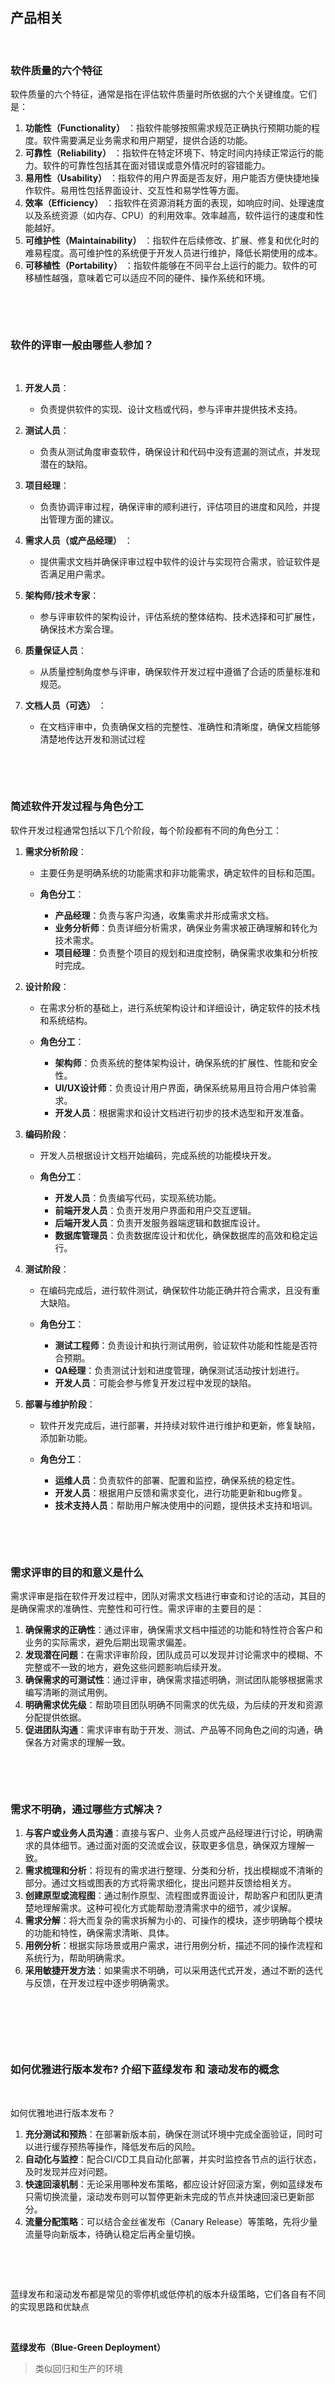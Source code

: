 ‍

‍

‍

## 产品相关

‍

### 软件质量的六个特征

软件质量的六个特征，通常是指在评估软件质量时所依据的六个关键维度。它们是：

1. **功能性（Functionality）** ：指软件能够按照需求规范正确执行预期功能的程度。软件需要满足业务需求和用户期望，提供合适的功能。
2. **可靠性（Reliability）** ：指软件在特定环境下、特定时间内持续正常运行的能力。软件的可靠性包括其在面对错误或意外情况时的容错能力。
3. **易用性（Usability）** ：指软件的用户界面是否友好，用户能否方便快捷地操作软件。易用性包括界面设计、交互性和易学性等方面。
4. **效率（Efficiency）** ：指软件在资源消耗方面的表现，如响应时间、处理速度以及系统资源（如内存、CPU）的利用效率。效率越高，软件运行的速度和性能越好。
5. **可维护性（Maintainability）** ：指软件在后续修改、扩展、修复和优化时的难易程度。高可维护性的系统便于开发人员进行维护，降低长期使用的成本。
6. **可移植性（Portability）** ：指软件能够在不同平台上运行的能力。软件的可移植性越强，意味着它可以适应不同的硬件、操作系统和环境。

‍

‍

### 软件的评审一般由哪些人参加？

‍

1. **开发人员**：

    * 负责提供软件的实现、设计文档或代码，参与评审并提供技术支持。
2. **测试人员**：

    * 负责从测试角度审查软件，确保设计和代码中没有遗漏的测试点，并发现潜在的缺陷。
3. **项目经理**：

    * 负责协调评审过程，确保评审的顺利进行，评估项目的进度和风险，并提出管理方面的建议。
4. **需求人员（或产品经理）** ：

    * 提供需求文档并确保评审过程中软件的设计与实现符合需求，验证软件是否满足用户需求。
5. **架构师/技术专家**：

    * 参与评审软件的架构设计，评估系统的整体结构、技术选择和可扩展性，确保技术方案合理。
6. **质量保证人员**：

    * 从质量控制角度参与评审，确保软件开发过程中遵循了合适的质量标准和规范。
7. **文档人员（可选）** ：

    * 在文档评审中，负责确保文档的完整性、准确性和清晰度，确保文档能够清楚地传达开发和测试过程

‍

‍

### 简述软件开发过程与角色分工

软件开发过程通常包括以下几个阶段，每个阶段都有不同的角色分工：

1. **需求分析阶段**：

    * 主要任务是明确系统的功能需求和非功能需求，确定软件的目标和范围。
    * **角色分工**：

      * **产品经理**：负责与客户沟通，收集需求并形成需求文档。
      * **业务分析师**：负责详细分析需求，确保业务需求被正确理解和转化为技术需求。
      * **项目经理**：负责整个项目的规划和进度控制，确保需求收集和分析按时完成。
2. **设计阶段**：

    * 在需求分析的基础上，进行系统架构设计和详细设计，确定软件的技术栈和系统结构。
    * **角色分工**：

      * **架构师**：负责系统的整体架构设计，确保系统的扩展性、性能和安全性。
      * **UI/UX设计师**：负责设计用户界面，确保系统易用且符合用户体验需求。
      * **开发人员**：根据需求和设计文档进行初步的技术选型和开发准备。
3. **编码阶段**：

    * 开发人员根据设计文档开始编码，完成系统的功能模块开发。
    * **角色分工**：

      * **开发人员**：负责编写代码，实现系统功能。
      * **前端开发人员**：负责开发用户界面和用户交互逻辑。
      * **后端开发人员**：负责开发服务器端逻辑和数据库设计。
      * **数据库管理员**：负责数据库设计和优化，确保数据库的高效和稳定运行。
4. **测试阶段**：

    * 在编码完成后，进行软件测试，确保软件功能正确并符合需求，且没有重大缺陷。
    * **角色分工**：

      * **测试工程师**：负责设计和执行测试用例，验证软件功能和性能是否符合预期。
      * **QA经理**：负责测试计划和进度管理，确保测试活动按计划进行。
      * **开发人员**：可能会参与修复开发过程中发现的缺陷。
5. **部署与维护阶段**：

    * 软件开发完成后，进行部署，并持续对软件进行维护和更新，修复缺陷，添加新功能。
    * **角色分工**：

      * **运维人员**：负责软件的部署、配置和监控，确保系统的稳定性。
      * **开发人员**：根据用户反馈和需求变化，进行功能更新和bug修复。
      * **技术支持人员**：帮助用户解决使用中的问题，提供技术支持和培训。

‍

‍

### 需求评审的目的和意义是什么

需求评审是指在软件开发过程中，团队对需求文档进行审查和讨论的活动，其目的是确保需求的准确性、完整性和可行性。需求评审的主要目的是：

1. **确保需求的正确性**：通过评审，确保需求文档中描述的功能和特性符合客户和业务的实际需求，避免后期出现需求偏差。
2. **发现潜在问题**：在需求评审阶段，团队成员可以发现并讨论需求中的模糊、不完整或不一致的地方，避免这些问题影响后续开发。
3. **确保需求的可测试性**：通过评审，确保需求描述明确，测试团队能够根据需求编写清晰的测试用例。
4. **明确需求优先级**：帮助项目团队明确不同需求的优先级，为后续的开发和资源分配提供依据。
5. **促进团队沟通**：需求评审有助于开发、测试、产品等不同角色之间的沟通，确保各方对需求的理解一致。

‍

‍

### 需求不明确，通过哪些方式解决？

1. **与客户或业务人员沟通**：直接与客户、业务人员或产品经理进行讨论，明确需求的具体细节。通过面对面的交流或会议，获取更多信息，确保双方理解一致。
2. **需求梳理和分析**：将现有的需求进行整理、分类和分析，找出模糊或不清晰的部分。通过文档或图表的方式将需求细化，提出问题并反馈给相关方。
3. **创建原型或流程图**：通过制作原型、流程图或界面设计，帮助客户和团队更清楚地理解需求。这种可视化方式能帮助澄清需求中的细节，减少误解。
4. **需求分解**：将大而复杂的需求拆解为小的、可操作的模块，逐步明确每个模块的功能和特性，确保需求清晰、具体。
5. **用例分析**：根据实际场景或用户需求，进行用例分析，描述不同的操作流程和系统行为，帮助明确需求。
6. **采用敏捷开发方法**：如果需求不明确，可以采用迭代式开发，通过不断的迭代与反馈，在开发过程中逐步明确需求。

‍

‍

‍

### 如何优雅进行版本发布? 介绍下蓝绿发布 和 滚动发布的概念

‍

如何优雅地进行版本发布？

1. **充分测试和预热**：在部署新版本前，确保在测试环境中完成全面验证，同时可以进行缓存预热等操作，降低发布后的风险。
2. **自动化与监控**：配合CI/CD工具自动化部署，并实时监控各节点的运行状态，及时发现并应对问题。
3. **快速回滚机制**：无论采用哪种发布策略，都应设计好回滚方案，例如蓝绿发布只需切换流量，滚动发布则可以暂停更新未完成的节点并快速回滚已更新部分。
4. **流量分配策略**：可以结合金丝雀发布（Canary Release）等策略，先将少量流量导向新版本，待确认稳定后再全量切换。

‍

‍

蓝绿发布和滚动发布都是常见的零停机或低停机的版本升级策略，它们各自有不同的实现思路和优缺点

‍

**蓝绿发布（Blue-Green Deployment）**

> 类似回归和生产的环境

‍

**概念：**

* 蓝绿发布将生产环境分成两套几乎完全相同的系统环境：一套为当前正在运行的“蓝色”环境，另一套为备用的“绿色”环境。
* 当新版本准备好时，先部署到绿色环境中进行全面测试和验证，确保功能正常且性能符合要求。
* 验证无误后，通过切换负载均衡器或路由策略，将生产流量全部从蓝色环境切换到绿色环境。
* 如果新版本出现问题，可以迅速切换回旧的蓝色环境，实现快速回滚。

‍

**优点：**

* **零停机升级**：整个切换过程几乎没有停机时间。
* **快速回滚**：出现问题时只需将流量切回旧环境。
* **风险隔离**：新旧环境完全独立，可以在绿色环境中全面测试新版本。

‍

**缺点：**

* **成本较高**：需要维护两套完整的环境。
* **资源浪费**：备用环境在切换前可能处于空闲状态，资源利用率不高。

‍

‍

**滚动发布（Rolling Deployment）**

**概念：**

* 滚动发布是将新版本逐步部署到集群中的各个节点上，而不是一次性替换所有节点。
* 通常先更新一部分实例（例如1/3或1/5的节点），验证新版本在这些节点上运行正常后，再逐步更新剩余节点，直到全量更新完成。
* 在整个更新过程中，集群内同时存在旧版本和新版本，这就要求新旧版本之间要有良好的兼容性。

‍

**优点：**

* **平滑过渡**：系统在升级过程中始终保持部分实例在正常提供服务。
* **风险分散**：如果新版本存在问题，影响范围只限于部分节点，可以暂停更新或回滚部分实例。
* **无需额外环境**：不需要像蓝绿发布那样维护两套完整的环境。

‍

**缺点：**

* **版本混合问题**：更新过程中，新旧版本并存，可能带来兼容性或状态同步问题。
* **部署时间较长**：逐步更新所有节点所需时间较蓝绿发布可能更长，需要较好的监控和控制策略。

‍

‍

‍

‍

## 系统设计

‍

‍

### 可用性和高可用概念

如何理解高可用？通常用 2 个指标来衡量：

平均故障间隔 MTBF：（Mean Time Between Failure）：表示两次故障的间隔时间，也就是系统正常运行的平均时间，这个时间越长，说明系统稳定性越高。

故障恢复时间 MTTR：（Mean Time To Repair）：表示系统发生故障后恢复的时间，这个值越小，故障对用户的影响越小。

可用性与这两者的关系：可用性（Availability）= MTBF / (MTBF + MTTR) * 100%只有故障的出现间隔越长，故障恢复的越快，整个系统的可用性才会越高

[高可用（High Availability）的定义](https://gw-c.nowcoder.com/api/sparta/jump/link?link=https%3A%2F%2Fzh.wikipedia.org%2Fwiki%2F%25E9%25AB%2598%25E5%258F%25AF%25E7%2594%25A8%25E6%2580%25A7)：（From 维基百科）是 IT 术语，指系统无中断地执行其功能的能力，代表系统的可用性程度，是进行系统设计时的准则之一。服务不可能 100% 可用，因此要提高我们的高可用设计，就要尽最大可能的去增加我们服务的可用性，提高可用性指标。一句话来表述就是：高可用就是让我们的服务在任何情况下都尽最大可能能够对外提供服务。

‍

### 高可用架构设计思想

高可用系统的设计，需要有一套比较科学的工程管理套路，要从产品、开发、运维、基建等全方位去考量和设计，高可用系统的设计思想包括但不限于：

 ● 做好研发规范，系统都是研发人员设计和编码写出来的，因此首先要对研发层面有一个规范和标准

 ● 做好容量规划和评估，主要是让开发人员对系统要抗住的量级有一个基本认知，方便进行合理的架构设计和演进。

 ● 做好服务层面的高可用，主要是负载均衡、弹性扩缩容、异步解耦、故障容错、过载保护等。

 ● 做好存储层面的高可用，主要是冗余备份（热备、冷备）、失效转移（确认，转移，恢复）等。

 ● 做好运维层面的高可用，主要是发布测试、监控告警、容灾、故障演练等。

 ● 做好产品层面的高可用，主要是兜底策略。

 ● 做好应急预案，主要是在出现问题后怎么快速恢复，不至于让我们的异常事态扩大。

‍

‍

### 高性能架构设计

高性能和高并发，听着就有点类似，并且他们还经常一起提及，比如提高我们的并发性能，显然，高性能可以提高我们的并发，但是细化来看，他们是有区别的，他们的考量点的维度不同。

高性能需要我们从单机维度到整体维度去考虑，更多的是先从编码角度、架构使用角度去让我们的**单机**（单实例）有更好的性能，然后再从整个系统层面来拥有更好的性能；高并发则直接是**全局角度**来让我们的系统在全链路下都能够抗住更多的并发请求。

‍

高性能架构设计主要集中在单机优化、服务集群优化、编码优化三方面。但架构层面的设计是高性能的基础，如果架构层面的设计没有做到高性能，仅依靠优化编码，对整体系统的提升是有限的。我们从一个全局角度来看高性能的系统设计，需要整体考虑的包括如下几个层面

‍

1. 前端层面: 交互, 响应, 提示, CDN加速等等
2. 编码实现层面：批量处理(减少调用次数)、代码逻辑的分层、分模块、协程、资源复用（对象池，线程池等）、异步、IO 多路复用（异步非阻塞）、并发、无锁设计、设计模式等。
3. 单机架构设计层面：IO 多路复用、Reactor 和 Proactor 架构模式
4. 系统架构设计层面：架构分层、业务分模块、集群（集中式、分布式）、缓存（多级缓存、本地缓存）、消息队列（异步、削峰）
5. 基础建设层面：机房、机器、资源分配
6. 运维部署层面：容器化部署、弹性伸缩
7. 性能测试优化层面：性能压测、性能分析、性能优化

‍

‍

‍

‍

‍

### 秒杀系统综合设计

‍

#### 业务上适当规避

1. 根据某些规则对部分用户直接返回没抢到。比如有些用户曾经被系统识别为恶意用户、垃圾用户、僵尸用户，直接告诉用户已经抢完
2. (我的主管说的), 直接按照手机尾号的数字规律, 取目标生成率的对应的尾号概率, 只让这部分人去进行操作, 其他的全部走. 随机数实际上不会对大伙都生效, 只有特定手机尾号的家伙才能进来.
3. 分散不同客户端打开活动入口的时间。比如将 1 秒内的流量分散到 10 秒

‍

#### 技术上硬核抗压

1. 限流策略。比如在压力测试中我们测到系统 QPS 达到了极限，那么超过的部分直接返回已经抢完，通过 Nginx 的 lua 脚本可以查 redis 看到 QPS 数据从而可以动态调节
2. 异步削峰。对 Redis 中的红包预减数量，立即返回抢红包成功请用户等待，然后把发送消息发给消息队列，进行流量的第二次削峰，让后台服务慢慢处理
3. 服务逻辑。比如业务逻辑是使用事务控制对数据库的创建订单记录，减库存的操作，那么创建操作要放到减库存操作之前，从而避免减数量 update 的行锁持有时间
4. 机器配置。当然是服务器机器配置越高越好，数据库配置越猛越好，高并发抢红包主要是 CPU 与网络 IO 的负载较高，要选择偏向 CPU 与网络 IO 性能的机器

‍

‍

#### 架构和实现细节

* 前端模块（页面静态化、CDN、客户端缓存）
* 排队模块（Redis、队列实现异步下单）
* 服务模块（事务处理业务逻辑、避免并发问题）
* 防刷模块（验证码、限制用户频繁访问）

‍

‍

#### 模块解析

‍

##### 前端模块

1. 页面静态化，将后台渲染模板的方式改成使用 HTML 文件与 AJAX 异步请求的方式，减少服务端渲染开销，同时将秒杀页面提前放到 CDN
2. 客户端缓存，配置 Cache-Control 来让客户端缓存一定时间页面，提升用户体验
3. 静态资源优化，CSS/JS/图片压缩，提升用户体验

‍

##### 排队模块

1. 对 Redis 中的抢购对象预减库存，然后立即返回抢购成功请用户等待，这里利用了 Redis 将大部分请求拦截住，少部分流量进入下一阶段
2. 如果参与秒杀的商品太多，进入下一阶段的流量依然比较大，则需要使用消息队列，Redis 过滤之后的请求直接放入到消息队列，让消息队列进行流量的第二次削峰

‍

##### 服务模块

1. 消息队列的消费者，业务逻辑是使用事务控制对数据库的下订单，减库存操作，且下订单操作要放到减库存操作之前，可以避免减库存 update 的行锁持有时间

‍

##### 防刷模块

1. 针对恶意用户写脚本去刷，在 Redis 中保存用户 IP 与商品 ID 进行限制
2. 针对普通用户疯狂的点击，使用 JS 控制抢购按钮，每几秒才能点击一次
3. 在后台生成数学计算型的验证码，使用 Graphics、BufferedImage 实现图片，ScriptEngineManager 计算表达式

‍

##### 异常流程的处理

1. 如果在秒杀的过程中由于服务崩溃导致秒杀活动中断，那么没有好的办法，只能立即尝试恢复崩溃服务或者申请另寻时间重新进行秒杀活动
2. 如果在下订单的过程中由于用户的某些限制导致下单失败，那么应该回滚事务，立即告诉用户失败原因

‍

‍

#### 总结

‍

##### 原则

业务优化思路：业务上适当规避  
技术优化思路：尽量将请求拦截在数据库的上游，因为一旦大量请求进入数据库，性能会急剧下降  
架构原则：合适、简单、演化（以上内容是最终版本，初版可以说没有用到队列，直接使用缓存-数据库这样的架构）

‍

##### 难点

1. 如何将高并发大流量一步步从业务和技术方面有条不紊地应对过来
2. 如何在代码中处理好异常情况以及应急预案的准备

‍

##### 坑

1. 以上的解决方案能通过利用 Redis 与消息队列集群来承载非常高的并发量，但是运维成本高。比如 Redis 与消息队列都必须用到集群才能保证稳定性，会导致运维成本太高。所以需要有专业的运维团队维护。
2. 避免同一用户同时下多个订单，需要写好业务逻辑或在订单表中加上**用户 ID 与商品 ID 的唯一索引**；避免超卖问题，在更新数量的 sql 上需要加上>0 条件 (CAS)

‍

##### 优化

1. 将 7 层负载均衡 Nginx 与 4 层负载均衡 LVS 一起使用进一步提高并发量
2. 以上是应用架构上的优化，在部署的 Redis、消息队列、数据库、虚拟机偏向选择带宽与硬盘读写速度高的
3. 提前预热，将最新的静态资源同步更新到 CDN 的所有节点上，在 Redis 中提前加载好需要售卖的产品信息
4. 使用分布式限流减少 Redis 访问压力，在 Nginx 中配置并发连接数与速度限制

‍

‍

### 设计一个高并发系统

‍

假设你在某知名电商公司干过高并发系统，用户上亿，一天流量几十亿，高峰期并发量上万，甚至是十万。那么人家一定会仔细盘问你的系统架构

你们系统啥架构？怎么部署的？部署了多少台机器？缓存咋用的？MQ咋用的？数据库咋用的？

‍

因为真正干过高并发的人一定知道，**脱离了业务的系统架构**都是在纸上谈兵，真正在复杂业务场景而且还高并发的时候，那系统架构一定不是那么简单的，用个redis，用mq就能搞定？当然不是，真实的系统架构搭配上业务之后，会比这种简单的所谓“高并发架构”要复杂很多倍。

‍

> 系统熔断、降级、限流

‍

其实所谓的高并发，如果你要理解这个问题呢，其实就得从高并发的根源出发，为啥会有高并发？

‍

刚开始系统都是连接数据库的，但是要知道数据库支撑到每秒并发两三千的时候，基本就快完了。所以才有说，很多公司，刚开始干的时候，技术比较low，结果业务发展太快，有的时候系统扛不住压力就挂了。

‍

* ==系统拆分==，将一个系统拆分为多个子系统，用dubbo来搞。然后**每个系统连一个数据库**，这样本来就一个库，现在多个数据库，不也可以抗高并发么。
* ==缓存，必须得用缓存==。大部分的高并发场景，都是**读多写少**，那你完全可以在数据库和缓存里都写一份，然后读的时候大量走缓存不就得了。毕竟人家redis轻轻松松单机几万的并发啊。没问题的。所以你可以考虑考虑你的项目里，那些承载主要请求的读场景，怎么用缓存来抗高并发。
* ==MQ，必须得用MQ==。可能你还是会出现**高并发写**的场景. 用redis来承载写那肯定不行，人家是缓存，数据随时就被LRU了，数据格式还无比简单，没有事务支持。所以该用mysql还得用mysql啊。

  用MQ吧，大量的写请求灌入MQ里，排队慢慢玩儿，后边系统消费后慢慢写，控制在mysql承载范围之内。所以你得考虑考虑你的项目里，那些承载复杂写业务逻辑的场景里，如何用MQ来异步写，提升并发性。MQ单机抗几万并发也是ok的，这个之前还特意说过。
* ==分库分表==，可能到了最后**数据库层面**还是免不了抗高并发的要求

  就将一个数据库拆分为多个库，多个库来抗更高的并发；然后将一个表拆分为多个表，每个表的数据量保持少一点，提高sql跑的性能。
* ==读写分离==，这个就是说大部分时候数据库可能也是读多写少，没必要所有请求都集中在一个库上吧，可以搞个主从架构，主库写入，从库读取，搞一个读写分离。读流量太多的时候，还可以加更多的从库。
* ==Elasticsearch==，可以考虑用es。es是**分布式**的，可以随便扩容，分布式天然就可以支撑高并发，因为动不动就可以扩容加机器来抗更高的并发。那么一些比较简单的**查询、统计类**的操作，可以考虑用es来承载，还有一些全文搜索类的操作，也可以考虑用es来承载

‍

‍

### 设计一个秒杀系统

> 这个是完整实现, 具体答Redis也可

‍

‍

#### 难点

最大的问题在于容易产生大并发请求、产生超卖现象和性能问题

‍

1）瞬时大并发：一提到秒杀系统给人最深刻的印象是超大的瞬时并发，这时你可以联想到小米手机的抢购场景，在小米手机抢购的场景一般都会有10w＋的用户同时访问一个商品页面去抢购手机，这就是一个典型的**瞬时大并发**，如果系统没有经过限流或者熔断处理，那么系统瞬间就会崩掉，就好像被DDos攻击一样；

2）超卖：秒杀除了大并发这样的难点，还有一个所有电商都会遇到的痛，那就是超卖，电商搞大促最怕什么？最怕的就是超卖，产生超卖了以后会影响到用户体验，会导致订单系统、库存系统、供应链等等，产生的问题是一系列的连锁反应，所以电商都不希望超卖发生，但是在大并发的场景最容易发生的就是超卖，不同线程读取到的当前库存数据可能下个毫秒就被其他线程修改了，如果没有一定的锁库存机制那么库存数据必然出错，都不用上万并发，几十并发就可以导致商品超卖；

3）性能：当遇到大并发和超卖问题后，必然会引出另一个问题，那就是性能问题，如何保证在大并发请求下，系统能够有好的性能，让用户能够有更好的体验，不然每个用户都等几十秒才能知道结果，那体验必然是很糟糕的；

4）黄牛：你这么低的价格，假如我抢到了，我转手卖掉我不是**血赚**？就算我不卖我也不亏啊，那用户知道，你知道，别的别有用心的人（黑客、黄牛…）肯定也知道的。

那简单啊，我知道你什么时候抢，我搞个几十台机器搞点脚本，我也模拟出来十几万个人左右的请求，那我是不是意味着我基本上有80%的成功率了。

5）F12链接提前暴露, 没做好隐藏

‍

‍

#### 要点

1）对于大秒杀活动，一般运营会配置**静态的活动页面**，配置静态活动页面主要有两个目的一方面是为了便于在各种社交媒体**分发**，另一方面是因为秒杀**活动页的流量**是大促期间最大的，通过配置成静态页面可以将页面发布在公有云上动态的横向扩展；

2）将秒杀活动的静态页面提前刷新到**CDN节点**，通过CDN节点的页面缓存来缓解访问压力和公司网络带宽，CDN上缓存js、css和图片；或者Nginx服务器提供的静态资源功能。

3）将秒杀服务部署在公有云的web server上，使用公有云最大的好处就是能够根据活动的火爆程度**动态扩容**而且成本较低，同时将访问压力隔离在公司系统外部；

4）在提供真正商品秒杀业务功能的app server上，需要进行交易限流、熔断控制，防止因为秒杀交易影响到其他正常服务的提供。

5）服务降级处理，除了上面讲到的限流和熔断控制，我们还设定了**降级开关**，对于首页、购物车、订单查询、大数据等功能都会进行一定程度的服务降级。比如进行秒杀的时候，将订单查询系统进行降级，减少秒杀压力

6）如何防止超卖现象的发生，我们日常的下单过程中防止超卖一般是通过在**数据库上加锁**来实现。但是还是无法满足秒杀的上万并发需求，我们的方案其实也很简单: **实时库存的扣减在缓存中进行**，异步扣减数据库中的库存，保证缓存中和数据库中库存的**最终一致性**。

7）库存预热：那不简单了，我们要开始秒杀前你通过**定时任务**或者运维同学**提前把商品的库存加载到Redis中**去，让整个流程都在Redis里面去做，然后等秒杀介绍了，再异步的去修改库存就好了

8）MQ削峰填谷

‍

你可以把它放消息队列，然后一点点消费去改库存就好了嘛，不过单个商品其实一次修改就够了，我这里说的是**某个点多个商品**一起秒杀的场景，像极了双十一零点。

1. 使用缓存。
2. 页面静态化技术。
3. 数据库优化。
4. 分类数据库中活跃的数据。
5. 批量读取和延迟修改。
6. 读写分离。

‍

‍

‍

‍

### 抢红包系统

总共有10亿个红包，在某个时间一起来抢红包，如何设计

‍

主要考察的是如何设计高并发系统，但实际上存在一定变通处理方式，不一定全在技术上

通常在考虑系统QPS时，应当按业务上的极限QPS作为系统必须承担的QPS设计，比如10亿个红包，因为用户量巨大，极限QPS是可能是10亿

但是一般来说几万QPS已经是比较高的并发了，就需要比较大的集群和高并发架构来处理了，所以不可能真正实现10亿的并发架构，而是通过一些变通的方法来处理，比如在业务上做一些处理规避掉部分流量

但尽可能地需要实现高并发架构，思路是将大部分流量拦截在系统承载能力低的模块之前

---

‍

##### 业务上适当规避

在相应法律法规、规章制度、活动说明、用户体验允许的情况下，可以做以下处理

1. 根据某些规则对部分用户直接返回没抢到。比如有些用户曾经被系统识别为恶意用户、垃圾用户、僵尸用户，直接告诉用户已经抢完
2. 分散不同客户端打开活动入口的时间。比如将1秒内的10亿流量分散到10秒，那么平均每秒只有1亿了
3. 增加客户端入口点击门槛。比如需要手机摇一摇、画一个图案才能触发抢红包的接口

‍

##### 技术上硬核抗压

网关是会接触实打实10亿流量的地方，也是拦截掉最多无效流量的地方，同理，缓存也是

1. 限流策略。比如在压力测试中我们测到系统1亿QPS达到了极限，那么超过的部分直接返回已经抢完，通过Nginx的lua脚本可以查redis看到QPS数据从而可以动态调节
2. 作弊拦截。通过对UA、IP规则直接将抢红包的作弊流量拦截掉
3. 异步削峰。对Redis中的红包预减数量，立即返回抢红包成功请用户等待，然后把发送消息发给消息队列，进行流量的第二次削峰，让后台服务慢慢处理
4. 服务逻辑。比如业务逻辑是使用事务控制对数据库的创建红包记录，减红包数量的操作，那么创建操作要放到减数量操作之前，从而避免减数量update的行锁持有时间
5. 机器配置。当然是服务器机器配置约高越好，数据库配置越猛越好，高并发抢红包主要是CPU的负载较高，要选择偏向CPU性能的机器

‍

‍

#### 设计一个抢红包系统的实现

**拆包算法**

* **随机发红包**：每个人可以获取的红包金额等于[0.01,99.91)的左闭右开区间；最后一个人不用随机了。缺点是生成的过程不均匀。
* **线性切割法**：把总金额类比成一根绳子，对绳子切N-1刀，每个人能抢道的红包金额等于切割绳子的占比。
* **二倍均值法**：每次抢到的红包 \= 随机区间(0，M/N \* 2)，M是总金额，N是红包个数，任何一个人抢到的红包都不会大于人均的二倍。比如100个人抢五个红包，第一个人抢到的红包金额为(0.01，100/5\*2)，第二个人抢到红包的金额为(0.01，80/4\*2)，最后符合金额正态分布，在20左右。
* ‍

‍

首先使用户和前端页面进行交互，网关微服务做主机鉴权，看看用户有没有登录认证。如果没有用户认证的话需要到用户认证微服务到用户微服务中查询用户，注册或者登陆成功之后跳转到聊天室，对应聊天室微服务。

用户微服务、用户认证微服务和聊天室微服务是面向用户。用户微服务对应着图片微服务和账户微服务，分别存储用户信息和提供账户管理功能。聊天室微服务可以发红包和存储历史消息。

外部依赖redis缓存、Nacos注册中心和Seata-Server。

‍

**发、抢红包流程**

调用发红包的API，先检查用户余额是否大于红包金额，如果用户的余额大于红包的金额的话，将一条红包记录保存到数据库里，更新账户余额并且用红包生成算法将红包放入redis。

抢红包的时候要判断红包个数是否大于0，大于0就更新redis的缓存并且插入一条抢红包记录，再把相应的红包入账。抢红包入账是异步实现的，采用消息队列，红包入库系统可以监听MQ，如果信道上有消息就更新账户并且将记录保存到数据库。引入MQ可以实现实现高并发、高可用、高可扩展。

首先将个人红包记录入库，红包个数和红包金额扣减，用户金额增加，成功就返回ACK，失败就返回失败ACK。

‍

**高并发问题**

* **超卖**：不同用户在读请求时候发现商品库存足够然后同时发起请求，进行秒杀操作导致库存为负数；同一个用户在有库存的时候连续发出多个请求，两个请求同时存在，于是生成多个订单。不同用户抢红包导致红包为负数或者同一个抢到多个红包。解决办法是分布式锁，可以基于Redis或者zookeeper实现，Redis是NoSQL数据，Zk是分布式协调工具，redis通过设置key有效期防止死锁，zk通过使用会话有效期解决死锁。Redis是NoSQL并且Zk需要创建删除节点，所以Redis效率更好。但是Redis有效期不是很好控制，可能会导致有效期延迟，而ZK临时节点有先天可控的有效期，因此Zk更可靠。小并发选择zk，性能优先选择redis。
* **数据一致性**：发红包之后红包服务要将红包放入数据库，红包服务要调用账户服务更新账户数据库，微服务之间远程调用要保证数据一致性，然后还要保证事务不失败。为了保证数据一致性，要用到分布式事务。分布式事务方案可以使用seata，seata使用2pc实现。
* **消息可靠性**：调用红包服务，更新redis，然后利用MQ解耦，更新数据库。使用消息队列保证消息可靠性，有ACK确认机制。生产者ACK可以知道消息是否到达消息队列，消费者ACK之后MQ队列能知道消费者有没有正常消费消息。可以使用重试机制或者消息补偿来保证幂等性
* ‍

‍

### 在弱网环境下，如何确保一个http请求发送成功/如何提高http连接成功率？

‍

#### 问题

丢包、错包、乱包。

**高延迟**：响应数据回来时间长，甚至大于客户端等待时间

**带宽小**：每次能够通信的内容较少，**数据包越大受影响可能越大**

**网络断续**：网络经常断开又连接

‍

‍

#### 优化处理

* 采用TCP协议、实现**长连接**，采用长连接池，节省握手时间。
* 采用ProtocolBuffer，**减少冗余数据。**
* 弃用DNS，直接使用IP，减少了请求DNS服务查询IP的时间，避免被DNS劫持。
* 加入**重试机制**，提供成功率。
* 使用Http 2.0，**压缩头部**、长连接更加彻底、支持推送、支持(Multiplexing：支持一个TCP连接上同时实现多个请求和响应)。
* 超时时间设置可以适当延长(限制放宽一点)。
* 使用https：https对于http 主要在前面的握手阶段次数多，因为增大了丢包的概率。https 因为过程中，server端会把ssl证书公钥给客户端，证书很大，可能会引起分包，也有概率把次数变得更多。可以把reve buffer都尽量根据证书调整到正确的大小。
* 交互次数上：提供一个预热的接口(pre https，pre httpdns)，后面保持长连接和心跳，后面真正的业务上来的时候就会体验好一些。交互内容大小：可以预先把证书下载到客户端(定期刷新)，安全和效率的一个平衡。
* **断线重连**。这可能是最重的一个特性，因为在无线网络中有太多的原因导致数据连接中断了。这里可以使用CDN。(CDN 是构建在数据网络上的一种分布式的内容分发网。 CDN 的作用是采用流媒体服务器集群技术，克服单机系统输出带宽及并发能力不足的缺点，可极大提升系统支持的并发流数目，减少或避免单点失效带来的不良影响。)
* 由于创建连接是一个非常昂贵的操作，所以应尽量**减少数据连接的创建次数**，且在一次请求中应尽量以批量的方式执行任务。如果多次发送小数据包，应该尽量保证在2秒以内发送出去。在短时间内访问不同服务器时，尽可能地**复用无线连接**。
* **控制数据包大小不超过1500，避免分片**。包括逻辑链路控制(Logic Link Control)分片、GGSN分片，以及IP分片。其中，当数据包大小超出GGSN所允许的最大大小时，GGSN的处理方式有以下三种：分片、丢弃和拒绝。
* **优化TCP socket参数**，包括：是否关闭快速回收、初始RTO、初始拥塞窗口、socket缓存大小、Delay-ACK、Selective-ACK、TCP\_CORK、拥塞算法(westwood/TLP/cubic)等。做这件事情的意义在于：由于2G/3G/4G/WIFI/公司内网等接入网络的QoS差异很大，所以不同网络下为了取得较好的服务质量，上述参数的取值差异可能会很大。
* 前后端采用gzip方式请求和响应，前端在请求header添加：“content-encoding” 为 “gzip”，后端也要开启gzip，才能生效，相比不采用gzip的请求方式，能节省流量，可以快速响应

‍

### app如何精准校时(客户端的时间如何与服务端的时间进行较准?)

服务器端永远使用UTC时间，包括参数和返回值，不要使用Date格式，而是使用UTC时间1970年1月1日的差值，即long类型的长整数。

APP端将服务器返回的long型时间转换为GMT8时区的时间，额外加上8小时，这样就保证了无论使用者在哪个时区，他们看到的时间都是同一个时间，也就是GMT8的时间。

APP本地时间会不准，可以使用**HTTP Response头的Date属性**，每次调用服务器接口时就取出HTTP Response头的Date值，转换为GMT时间，再减去本地取出的时间，得到一个差值d，将这个差值d保存下来。每次获取本地时间的时候，额外加上这个差值d，就得到了服务器的GMT8时间，就保证了任何人看见的时间都是一样的。

‍

‍

### 如何计算游戏客户端与服务器之间的时间延迟？

‍

要计算客户端与服务器之间的时间延迟，我们可以采用以下方法：

1. 首先，客户端记录当前本地时间TA1，并向服务器发送一条报文。
2. 服务器收到报文后，记录自己的本地时间TB，并将TB放入报文中回发给客户端。
3. 客户端收到回复后，记录收到报文的时间TA2。

假设报文往返的时间基本相等，那么客户端到服务器的时间延迟P \= (TA2 - TA1) / 2。通常，单次计算的延迟不够精确，可以让客户端定时发送测量信息，然后计算P的平均值。

‍

为了获取客户端和服务器的本地时间差，我们可以通过以下公式计算：

1. 假设客户端和服务器的本地时钟相同（实际情况并非如此），则TB \= TA1 + P。
2. 将上述延迟P代入公式，整理后得到TB \= (TA1 + TA2) / 2。
3. 由于客户端和服务器之间存在实际时间差X，我们可以得到TB + X \= (TA1 + TA2) / 2。
4. 整理后得到X \= (TA1 + TA2) / 2 - TB，即客户端和服务器的本地时间差。

‍

### 10w定时任务，如何高效触发超时？

‍

#### 环形队列法

m秒超时，就创建一个index从0到m的**环形队列**(本质是个数组)，环上每一个slot是一个set，存储uid，任务集合

同时还有一个Map，key是uid，value是index，记录uid落在环上的哪个slot里。

* 启动一个timer，每隔1s，在上述环形队列中移动一格，0-\>1-\>2-\>3…-\>29-\>30-\>0…
* 有一个Current Index指针来标识刚检测过的slot

‍

**当有某用户uid有请求包到达时**：

* 从Map结构中，查找出这个uid存储在哪一个slot里
* 从这个slot的Set结构中，删除这个uid
* 将uid重新加入到新的slot中，具体是哪一个slot呢 \=\> Current Index指针所指向的**上一个**slot，因为这个slot，会被timer在30s之后扫描到
* 更新Map，这个uid对应slot的index值

‍

> 哪些元素会被超时掉:
>
> Current Index每秒种移动一个slot，这个slot对应的Set中所有uid都应该被集体超时。如果最近30s有请求包来到，一定被放到Current Index的前一个slot了，Current Index所在的slot对应Set中所有元素，都是最近30s没有请求包来到的。
>
> 所以，当没有超时时，Current Index扫到的每一个slot的Set中应该都没有元素。

‍

优点是：

* 只需要1个timer
* timer每1s只需要一次触发，消耗CPU很低
* 批量超时，Current Index扫到的slot，Set中所有元素都应该被超时掉

这个环形队列法是一个通用的方法，Set和Map中可以是任何task，本文的uid是一个最简单的举例。

‍

‍

#### 轮询扫描法

* 用一个Map\<uid, last\_packet\_time\>来记录每一个uid最近一次请求时间last\_packet\_time
* 当某个用户uid有请求包来到，实时更新这个Map
* 启动一个timer，当Map中不为空时，轮询扫描这个Map，看每个uid的last\_packet\_time是否超过30s，如果超过则进行超时处理

‍

‍

#### 多timer触发法

* 用一个Map\<uid, last\_packet\_time\>来记录每一个uid最近一次请求时间last\_packet\_time
* 当某个用户uid有请求包来到，实时更新这个Map，并同时对这个uid请求包启动一个timer，30s之后触发
* 每个uid请求包对应的timer触发后，看Map中，查看这个uid的last\_packet\_time是否超过30s，如果超过则进行超时处理

‍

‍

‍

### 如何实现单点登录？

指在多系统应用群中登录一个系统，便可在其他所有系统中得到授权而无需再次登录，包括单点登录与单点注销两部分。

‍

#### 登陆

相比于单系统登录，sso需要一个独立的认证中心，只有认证中心能接受用户的用户名密码等安全信息，其他系统不提供登录入口，只接受认证中心的间接授权。间接授权通过令牌实现，sso认证中心验证用户的用户名密码没问题，创建授权令牌，在接下来的跳转过程中，授权令牌作为参数发送给各个子系统，子系统拿到令牌，即得到了授权，可以借此创建局部会话，局部会话登录方式与单系统的登录方式相同。这个过程，也就是单点登录的原理，用下图说明：

‍

![image](assets/image-20250313114359-771vna4.png)

‍

下面对上图简要描述：

1. 用户访问系统1的受保护资源，系统1发现用户未登录，跳转至sso认证中心，并将自己的地址作为参数；
2. sso认证中心发现用户未登录，将用户引导至登录页面；
3. 用户输入用户名密码提交登录申请；
4. sso认证中心校验用户信息，创建用户与sso认证中心之间的会话，称为全局会话，同时创建授权令牌；
5. sso认证中心带着令牌跳转会最初的请求地址(系统1)；
6. 系统1拿到令牌，去sso认证中心校验令牌是否有效；
7. sso认证中心校验令牌，返回有效，注册系统1；
8. 系统1使用该令牌创建与用户的会话，称为局部会话，返回受保护资源；
9. 用户访问系统2的受保护资源；
10. 系统2发现用户未登录，跳转至sso认证中心，并将自己的地址作为参数；
11. sso认证中心发现用户已登录，跳转回系统2的地址，并附上令牌；
12. 系统2拿到令牌，去sso认证中心校验令牌是否有效；
13. sso认证中心校验令牌，返回有效，注册系统2；
14. 系统2使用该令牌创建与用户的局部会话，返回受保护资源。

用户登录成功之后，会与sso认证中心及各个子系统建立会话，用户与sso认证中心建立的会话称为全局会话，用户与各个子系统建立的会话称为局部会话，局部会话建立之后，用户访问子系统受保护资源将不再通过sso认证中心，全局会话与局部会话有如下约束关系：

* 局部会话存在，全局会话一定存在；
* 全局会话存在，局部会话不一定存在；
* 全局会话销毁，局部会话必须销毁。

‍

#### **注销**

单点登录自然也要单点注销，在一个子系统中注销，所有子系统的会话都将被销毁，用下面的图来说明：

‍

![image](assets/image-20250313114427-btw9b0b.png)

‍

sso认证中心一直监听全局会话的状态，一旦全局会话销毁，监听器将通知所有注册系统执行注销操作。下面对上图简要说明：

1. 用户向系统1发起注销请求；
2. 系统1根据用户与系统1建立的会话id拿到令牌，向sso认证中心发起注销请求；
3. sso认证中心校验令牌有效，销毁全局会话，同时取出所有用此令牌注册的系统地址；
4. sso认证中心向所有注册系统发起注销请求；
5. 各注册系统接收sso认证中心的注销请求，销毁局部会话；
6. sso认证中心引导用户至登录页面。

‍

#### **部署**

单点登录涉及sso认证中心与众子系统，子系统与sso认证中心需要通信以交换令牌、校验令牌及发起注销请求，因而子系统必须集成sso的客户端，sso认证中心则是sso服务端，整个单点登录过程实质是sso客户端与服务端通信的过程

sso认证中心与sso客户端通信方式有多种，这里以简单好用的httpClient为例，web service、rpc、restful api都可以

‍

‍

## 高并发

‍

‍

### 秒杀逻辑的主要技术挑战是什么？

‍

秒杀系统的主要技术挑战主要包括：

* **处理超高并发：**  保证系统在瞬时压力下不崩溃。
* **流量限流与防刷机制：**  保护后端服务，避免钓鱼、恶意刷单。
* **库存异常控制：**  避免多线程并发下出现库存超卖或扣减不准确的问题。
* **分布式事务管理：**  保证跨服务、跨模块的数据一致性与正确性。
* **缓存设计问题：**  谨防缓存穿透、击穿和雪崩现象。
* **系统资源的高效利用：**  利用多线程、消息队列、分布式架构等手段降低单点压力。

通过合理设计架构（包括缓存、分布式锁、消息队列、异步处理、服务拆分与降级补偿等机制），才能在有限资源的条件下，有效应对秒杀逻辑中这些严峻的技术挑战。

‍

#### 1. 超高并发请求处理

‍

**挑战：**

* 短时间内可能有成千上万甚至上百万请求同时涌入，瞬间造成系统压力暴增。
* 后端服务、数据库、缓存等各层组件都需要稳定地应对突发流量，否则容易造成宕机或严重延迟。

‍

**应对策略：**

* **前端限流与预热：**  利用 CDN、WAF 或 API 网关进行初步限流，提前预估流量并进行压力测试。
* **分布式负载均衡：**  采用多级负载均衡器，将请求分散到不同实例上，防止单点瓶颈。
* **异步消息队列：**  将秒杀请求通过消息队列进行异步处理，削峰填谷，实现流量削减。
* **多级缓存：**  利用 Redis 缓存热点数据，避免直接对数据库进行频繁写操作，从而分担压力。

‍

‍

#### 2. 库存精准控制和防止超卖

**挑战：**

* 秒杀商品库存有限，各个请求可能并发更新库存，若处理不当，极易出现超卖或库存不一致问题。
* 分布式环境下，保证多个节点/进程之间对库存数据的同步和一致更具挑战性。

‍

**应对策略：**

* **分布式锁：**  利用 Redis、ZooKeeper 等实现分布式锁，防止并发写库存数据时发生竞争（注意锁的粒度和性能消耗）。
* **乐观锁与库存预扣减：**  使用数据库乐观锁（Version 校验）或原子性的缓存操作（如 Redis 的 Lua 脚本）确保库存扣减操作的原子性。
* **消息队列与异步扣减：**  秒杀成功后先将请求写入消息队列，再异步处理库存扣减和订单创建，降低直接并发对库存数据的冲击。

‍

‍

#### 3. 分布式事务和数据一致性

**挑战：**

* 秒杀场景往往涉及订单创建、库存更新、支付等多个模块，分布在不同服务和数据库中，如何在高并发下保证数据最终一致，是一个难题。
* 如果采用传统的分布式事务（如两阶段提交），系统性能会大幅下降。

‍

**应对策略：**

* **最终一致性设计：**  通过基于事件驱动的方式，实现异步消息传递和补偿机制，允许数据在短时间内不完全一致，但保证最终一致。
* **Saga 模式**：采用 Saga 设计模式，将全局事务拆分为一系列局部事务，并通过补偿逻辑来处理部分失败问题。
* **幂等性保障：**  对每个接口设计幂等性操作，确保多次请求或补偿过程中不会重复扣减库存或重复下单。

‍

‍

#### 4. 缓存穿透、缓存击穿和缓存雪崩

**挑战：**

* 高并发场景下，热点商品请求可能会直接打数据库；若瞬间失效，则会出现大量请求直达数据库，产生缓存击穿或雪崩效应。

‍

**应对策略：**

* **热点缓存预热：**  秒杀开始前，将热点数据提前加载到缓存中。
* **降级策略与互斥锁：**  为防止缓存失效瞬间大量请求同时打数据库，可以使用互斥锁控制查询，或采用降级返回等方式保护后端系统。
* **数据熔断：**  设置合理的过期策略，对异常或突然大量的缓存访问做熔断处理。

‍

‍

#### 5. 多线程与系统资源管理

**挑战：**

* 处理高并发请求时，要在有限的 CPU 和内存资源下，通过多线程或多进程并发处理大量请求，必须合理控制线程数量，防止资源耗尽和上下文切换开销过大。

‍

**应对策略：**

* **合理配置线程池：**  根据硬件能力设置合适的线程池参数，并利用异步非阻塞 IO 处理请求。
* **分布式架构：**  将秒杀业务拆分到多个节点上，通过分片等方式均摊压力，同时采用灰度发布、自动扩缩容等机制动态应对流量波动。

‍

‍

#### 6. 安全性和防刷机制

**挑战：**

* 秒杀活动往往存在被恶意刷单、机器人攻击等风险，必须设计防护措施防止恶意流量破坏系统稳定性。

‍

**应对策略：**

* **验证码、图形验证、短信验证等**：在用户请求过程中增加挑战机制，确保请求由真实用户发起。
* **IP 黑名单与行为分析**：实时监控异常流量，禁止恶意 IP 或异常请求。
* **请求签名与 Token 校验**：确保每个请求有效且合法，避免暴露秒杀入口导致大量刷单。

‍

‍

### 如果同时有很多人扫罚款模块的支付码，安全问题怎么解决。

可以的方案

1. **使用HTTPS等好的通信手段**：确保所有的支付请求都通过HTTPS进行传输，防止数据在传输过程中被窃取或篡改。
2. **支付令牌**：每次生成唯一的支付令牌（token），并且令牌只能使用一次，防止重复支付。(合适, 直接用token就行)
3. **限流**：对支付请求进行限流，防止恶意请求导致系统过载。(必须)
4. **身份验证**：在支付前进行用户身份验证，确保支付请求是由合法用户发起的。(必须)
5. **日志记录**：记录所有支付请求的日志，便于后续审计和追踪。(托底)

‍

‍

‍

‍

#### 现有一批邮件需要发送给订阅顾客，且有一个集群（集群的节点数不定，会动态扩容缩容）来负责具体的邮件发送任务，如何让系统尽快地完成发送？

‍

A. 借助消息中间件，通过发布者订阅者模式来进行任务分配  
B. master-slave 部署，由 master 来分配任务  
C. 不借助任何中间件，且所有节点均等。通过数据库的 update-returning，从而实现节点之间任务的互斥

‍

‍

‍

### 解决高并发秒杀的超卖问题

‍

**由秒杀引发的一个问题**

* 秒杀最大的一个问题就是解决超卖的问题。**其中一种解决超卖如下方式：**

```text
1 update goods set num = num - 1 WHERE id = 1001 and num > 0
```

我们假设现在商品只剩下一件了，此时数据库中 **num =**  **1；**

但有100个线程同时读取到了这个 **num =**  **1**，所以100个线程都开始减库存了。

但你会最终会发觉，**其实只有一个线程减库存成功，其他99个线程全部失败。**

---

**这就是MySQL中的排他锁起了作用。**

排他锁又称为写锁，简称X锁，顾名思义，排他锁就是不能与其他所并存，**如一个事务获取了一个数据行的排他锁，其他事务就不能再获取该行的其他锁**，包括共享锁和排他锁，但是获取排他锁的事务是可以对数据就行读取和修改。

‍

就是类似于我在执行update操作的时候，这一行是一个事务 **(默认加了排他锁**)。**这一行不能被任何其他线程修改和读写**

‍

* **第二种解决超卖的方式如下**

```text
1 select version from goods WHERE id= 1001
2 update goods set num = num - 1, version = version + 1 WHERE id= 1001 AND num > 0 AND version = @version(上面查到的version);
```

这种方式采用了**版本号**的方式，其实也就是**CAS**的原理。

假设此时version = 100， num = 1; 100个线程进入到了这里，同时他们select出来版本号都是version = 100。

然后直接update的时候，只有其中一个先update了，同时更新了版本号。

那么其他99个在更新的时候，会发觉version并不等于上次select的version，就说明version被其他线程修改过了。那么我就放弃这次update

‍

* **第三种解决超卖的方式如下**

利用redis的单线程预减库存。比如商品有100件。那么我在redis存储一个k,v。例如 <gs1001, 100>

每一个用户线程进来，key值就减1，等减到0的时候，全部拒绝剩下的请求。

那么也就是只有100个线程会进入到后续操作。所以一定不会出现超卖的现象

‍

* 总结

可见第二种CAS是失败重试，并无加锁。比第一种加锁效率要高很多。**类似于Java中的Synchronize和CAS**

‍

‍

‍

‍

‍

### 高并发、高可用问题 常用处理

‍

#### 高并发

Key

‍

1. 寻找性能瓶颈
2. 分治思想. 进行业务拆分，流程拆分
3. 扩容
4. 限流
5. 分流. 例如cdn 缓存
6. 流量清洗 waf
7. 多级缓存设计. 后端缓存，客户端缓存
8. 日志溯源
9. 资源隔离
10. 弹性扩缩容
11. 降级处理 前后端 兜底数据

‍

‍

#### 高可用

1. 容器化管理 HA
2. keepalived

‍

‍

### 如果你的平台用户量突然暴涨几十倍, 有哪些方案去应对流量激增

* **横向扩展**

  * **负载均衡**：在前端部署负载均衡器（如Nginx、HAProxy），将请求分发到多台服务器。
  * **多节点部署**：将应用部署在多台服务器上，采用集群或云平台自动扩容。
* **缓存优化**

  * **静态资源缓存**：使用 CDN 缓存静态资源，减轻后端压力。
  * **数据缓存**：将热点数据放入 Redis 或内存中，加速响应。
* **限流与降级**

  * **限流**：对接口或资源实施流量控制，防止单个服务过载；
  * **降级处理**：在高压情况下，牺牲部分非关键业务或数据精度，保证核心业务稳定运行。
* **异步处理和消息队列**

  * **异步处理**：利用消息队列（如Kafka、RabbitMQ）将请求异步化，缓解瞬时高并发带来的压力。
  * **后台任务**：将部分耗时操作拆分为后台任务，非实时处理。
* **数据库优化**

  * **读写分离、分库分表**：缓解数据库压力，提升并发访问能力。
  * **缓存数据库热点**：将热点数据提前缓存，减少数据库查询次数。

‍

‍

### 一个群有1000个人，1000个人同时发消息，会发生消息风暴，如何处理呢

针对这种情况，可以采取以下措施：

* **消息队列削峰填谷**：引入消息队列（如Kafka），将用户发送的消息先存入消息队列。消息队列可以在高并发时缓存大量消息，避免后端处理系统因瞬间高流量而崩溃。后端系统按照一定的速率从消息队列中获取消息进行处理，实现削峰填谷的效果。
* **缓存热门消息**：使用缓存（如Redis）存储热门消息，当有新消息进来时，先判断是否为热门话题相关消息。如果是，优先从缓存中获取最新的消息状态，减少对数据库的读写压力。同时，定期将缓存中的消息持久化到数据库，保证数据的一致性。
* **负载均衡**：部署多个消息处理服务器，通过负载均衡器（如Nginx）将用户发送的消息请求分发到不同的服务器上进行处理，提高系统的并发处理能力。负载均衡器可以根据服务器的负载情况、响应时间等因素，动态地分配请求，确保每个服务器都能高效地处理消息。
* **限流策略**：对每个用户的消息发送频率进行限制，例如限制每个用户每秒最多发送一定数量的消息。可以使用令牌桶算法或漏桶算法来实现限流，当用户发送消息的频率超过限制时，返回提示信息告知用户稍后再发，避免单个用户发送过多消息导致消息风暴。

‍

‍

## 海量数据

‍

### **分批处理大数据**

* **问题**：如何分批处理数据？
* 回答：一开始`COUNT`​总的条数，然后使用`LIMIT`​和`OFFSET`​进行分批查询。每个线程处理一个固定范围的数据，若范围内无数据则停止。
* 追问：若多线程分批查询过程中有数据插入或者删除，则数据缺漏，如何解决问题？
* 回答：维护事务。
* 追问：多线程共享事务存在问题，不合适，有其他方式吗？
* 回答：上锁，但是效率低下;
* 正解: 使用一种基于唯一标识符（如主键）的方案, 每个家伙都从变量中获取下一步要处理的对象范围, 然后自己去处理.

‍

### **百万量级的数据排序：**

* **任意大小**：外排序，先将数据拆分到多个文件中，分别加载到内存中排序，然后再归并到一个文件里。实际上就是 [LeetCode 23. 合并 k 个有序链表](mweblib://15783856405435)，需要用到最小堆
* 范围为 [0, 10000]：**计数排序**

计数排序是一种适用于数据范围有限的排序算法。它通过计数每个元素出现的次数，然后根据计数结果将元素按顺序输出。

‍

计数排序实现

1. **创建计数数组**：大小为 `10001`​，用于记录每个元素出现的次数。
2. **计数元素**：遍历输入数组，记录每个元素的出现次数。
3. **输出排序结果**：根据计数数组输出排序后的结果。

‍

1. **计数数组**：`int[] count = new int[max + 1];`​ 创建一个大小为 `10001`​ 的计数数组。
2. **计数过程**：`for (int num : arr) { count[num]++; }`​ 遍历输入数组，记录每个元素的出现次数。
3. **输出排序结果**：`for (int i = 0; i <= max; i++) { while (count[i] > 0) { arr[index++] = i; count[i]--; } }`​ 根据计数数组输出排序后的结果。

‍

### **百万量级的数据查询在不在**

可以使用位图，前提是数据范围不超过内存大小。

位图（Bitmap）是一种高效的数据结构，用于表示大量的布尔值。对于百万量级的数据查询，可以使用位图来快速判断某个数据是否存在。以下是一个简单的 Java 实现，假设数据范围在 `[0, 1000000]`​ 之间。

‍

位图实现

1. **创建位图数组**：大小为 `1000001`​，每个元素表示一个布尔值。
2. **设置位图**：将存在的数据对应的位图位置设置为 `true`​。
3. **查询数据**：检查位图对应位置的值来判断数据是否存在。

```java
public class Bitmap {
    private boolean[] bitmap;

    public Bitmap(int size) {
        bitmap = new boolean[size];
    }

    // 设置位图
    public void set(int num) {
        bitmap[num] = true;
    }

    // 查询数据是否存在
    public boolean get(int num) {
        return bitmap[num];
    }

    public static void main(String[] args) {
        int size = 1000001;
        Bitmap bitmap = new Bitmap(size);

        // 示例数据
        int[] data = {5, 3, 2, 6, 8, 1, 0, 9, 7, 4};

        // 设置位图
        for (int num : data) {
            bitmap.set(num);
        }

        // 查询数据
        int query = 6;
        if (bitmap.get(query)) {
            System.out.println(query + " 存在");
        } else {
            System.out.println(query + " 不存在");
        }
    }
}
```

‍

1. **位图数组**：`private boolean[] bitmap;`​ 创建一个布尔数组表示位图。
2. **设置位图**：`public void set(int num) { bitmap[num] = true; }`​ 将存在的数据对应的位图位置设置为 `true`​。
3. **查询数据**：`public boolean get(int num) { return bitmap[num]; }`​ 检查位图对应位置的值来判断数据是否存在。

‍

‍

‍

‍

### **百万量级的数据求 TopK**：

数据流的 TopK 问题，维护一个大小为 k 的小根堆，然后分片读入数据，并更新堆。

‍

题目

假如有一个1G大小的文件，文件里每一行是一个词，每个词的大小不超过16byte，要求返回出现频率最高的100个词。内存大小限制是10M

‍

#### 解法一

这种解法的主要思路如下：

1. 采用分治的思想，进行哈希取余
2. 使用HashMap统计每个小文件单词出现的次数
3. 使用小顶堆，遍历步骤2中的小文件，找出词频top100的单词

‍

由于内存限制，我们无法直接将大文件的所有词一次性读到内存中。

可以采用分治策略，把一个大文件分解成多个小文件，保证每个文件的大小小于10M，进而直接将单个小文件读取到内存中进行处理。

第一步，首先遍历大文件，对遍历到的每个词x，执行 hash(x) % 500，将结果为i的词存放到文件f(i)中，遍历结束后，可以得到500个小文件，每个小文件的大小为2M左右；

第二步，接着统计每个小文件中出现频数最高的100个词。可以使用HashMap来实现，其中key为词，value为该词出现的频率。

对于遍历到的词x，如果在map中不存在，则执行 map.put(x, 1)。

若存在，则执行 map.put(x, map.get(x)+1)，将该词出现的次数加1。

第三步，在第二步中找出了每个文件出现频率最高的100个词之后，通过维护一个小顶堆来找出所有小文件中出现频率最高的100个词。

具体方法是，遍历第一个文件，把第一个文件中出现频率最高的100个词构建成一个小顶堆。

如果第一个文件中词的个数小于100，可以继续遍历第二个文件，直到构建好有100个结点的小顶堆为止。

继续遍历其他小文件，如果遍历到的词的出现次数大于堆顶上词的出现次数，可以用新遍历到的词替换堆顶的词，然后重新调整这个堆为小顶堆。

当遍历完所有小文件后，这个小顶堆中的词就是出现频率最高的100个词。

但是很容易可以发现问题，在第二步中，如果这个1G的大文件中有某个词词频过高，可能导致小文件大小超过10m。这种情况下该怎么处理呢？

接下来看另外一种解法

‍

‍

#### 解法二

第一步：使用多路归并排序对大文件进行排序，这样相同的单词肯定是紧挨着的

‍

多路归并排序对大文件进行排序的步骤如下：

① 将文件按照顺序切分成大小不超过2m的小文件，总共500个小文件

② 使用10MB内存分别对 500 个小文件中的单词进行排序

③ 使用一个大小为500大小的堆，对500个小文件进行多路排序，结果写到一个大文件中

‍

其中第三步，对500个小文件进行多路排序的思路如下：

* 初始化一个最小堆，大小就是有序小文件的个数500。堆中的每个节点存放每个有序小文件对应的输入流。
* 按照每个有序文件中的下一行数据对所有文件输入流进行排序，单词小的输入文件流放在堆顶。
* 拿出堆顶的输入流，并其下一行数据写入到最终排序的文件中，如果拿出来的输入流中还有数据的话，那么将这个输入流再一次添加到栈中。否则说明该文件输入流中没有数据了，那么可以关闭这个流。
* 循环这个过程，直到所有文件输入流都没有数据为止。

‍

第二步：

① 初始化一个100个节点的小顶堆，用于保存100个出现频率最多的单词

② 遍历整个文件，一个单词一个单词的从文件中取出来，并计数

③ 等到遍历的单词和上一个单词不同的话，那么上一个单词及其频率如果大于堆顶的词的频率，那么放在堆中，否则不放

最终，小顶堆中就是出现频率前100的单词了。

解法2相对解法1，更加严谨，如果某个词词频过高或者整个文件都是同一个词的话，解法1不适用。

‍

‍

### **海量数据，统计只出现一次的数字**：

(1) 位图法

如果题目给定数据大小范围是 0～10000，那么只需要申请一个 10000 比特的空间。即使是将所有的 int 整数表示出来，也只需要 `2^32`​ bit 空间，大约 512MB，这个空间并不大。

‍

(2) Hash 分治法

如果**数据量过大**，也可以先使用 hash 函数，将所有整数映射到 N 个文件中；然后在每个文件中使用 bitmap 或者 HashMap 去重，最后归并所有文件中只出现一次的结果。

因为使用了 hash 函数，可以保证相同的数字必定会分到同一个文件中。

‍

‍

### 亿级数据找最大的100个, 你能使用最聪明的方法吗? 假设你的内存和CPU资源都是有限的, 请考虑多线程和外部排序的方案

‍

下面介绍一种兼顾多线程与有限内存情况下寻找亿级数据中最大的 100 个数的高效方法。这里提供两个思路，但一般来说，针对 Top-K 问题，用 **流式算法结合局部计算与全局合并** 会更加高效，而不是对全量数据做完整外部排序。

‍

#### 方案概览

‍

‍

##### 方法一：多线程分块局部 Top-K + 全局合并

1. **分块读取数据**

    将亿级数据分块，每个块可以放入内存单独处理。比如，每个块读取一次磁盘数据，这样避免一次性加载整个数据到内存。

    如果数据存储在磁盘文件中，可以按文件块分割，每个块大小不超过内存容量。
2. **局部 Top-K 计算（每块的处理线程）**    

    对每个数据块，启动一个线程或使用线程池中的任务。在每个任务中利用**固定大小为 100 的最小堆**（Min Heap）来维护该块中最大的 100 个元素。

    * 如果当前堆中元素个数未满 100，直接插入
    * 如果堆已满，则比较当前数据与堆顶（最小元素），若大于堆顶则将堆顶替换，并重新堆化

    这样，每个线程结束后都能输出该数据块的局部 Top-100

    > 最好是无序的(就是怎么刷洗好想很难搞
    >
3. **全局合并**   

    将所有线程计算出的局部 Top-100 合并。假设用 M 个块处理后得到 M 个大小不超过 100 的候选列表，总候选数不超过 M×100，通常这个数远小于亿级数据，可以一次性加载到内存。   再次利用最小堆算法对这些候选数据进行合并，得到全局 Top-100。

> **优势：**
>
> * 每个线程只维持一个小（固定大小）的内存堆，内存利用率极低
> * 多线程可以并行处理不同块，加快整体扫描的速度
> * 全局合并阶段候选数据量较少，合并效率高

‍

‍

##### 方法二：外部排序（适用于通用排序需求）

1. **分块排序后写入磁盘**   将数据按块读入内存，对每个块排序后写入临时文件。
2. **多路归并排序**   对所有有序块进行归并排序，最后只关注合并后结果的末尾（最大的 100 个），而不必一次归并出全部数据。

> 此方法适合要求整体排序的场景。但如果仅关注 Top-K，那么完整外部排序开销过大，不如前述方法更高效

‍

‍

#### 算法实现细节

下面以方法一为例，给出伪代码示例（Java 风格）：

‍

```java

public class TopKFinder {

    // 定义局部线程任务，针对单个数据块寻找 Top-K
    public static List<Integer> findLocalTopK(List<Integer> dataChunk, int k) {

        PriorityQueue<Integer> minHeap = new PriorityQueue<>(k); // 小根堆
        for (Integer num : dataChunk) {
            if (minHeap.size() < k) {
                minHeap.add(num);
            } else if (num > minHeap.peek()) {
                minHeap.poll();
                minHeap.add(num);
            }
        }
        return new ArrayList<>(minHeap);
    }
    
    // 多线程并发处理，合并局部结果得到全局 Top-K
    public static List<Integer> findGlobalTopK(Iterator<List<Integer>> localResults, int k) {
        PriorityQueue<Integer> globalHeap = new PriorityQueue<>(k);
        while (localResults.hasNext()) {
            for (Integer num : localResults.next()) {
                if (globalHeap.size() < k) {
                    globalHeap.add(num);
                } else if (num > globalHeap.peek()) {
                    globalHeap.poll();
                    globalHeap.add(num);
                }
            }
        }
        // 结果输出，可按降序排序
        List<Integer> result = new ArrayList<>(globalHeap);
        result.sort(Comparator.reverseOrder());
        return result;
    }
    
    public static List<Integer> findTopKFromLargeDataset(File dataFile, int k, int chunkSize) throws Exception {
        // 使用线程池并发读文件并处理数据块
        ExecutorService executor = Executors.newFixedThreadPool(Runtime.getRuntime().availableProcessors());
        List<Future<List<Integer>>> futures = new ArrayList<>();

        try (BufferedReader br = new BufferedReader(new FileReader(dataFile))) {
            List<Integer> chunk = new ArrayList<>(chunkSize);
            String line;
            while ((line = br.readLine()) != null) {
                chunk.add(Integer.valueOf(line.trim()));
                if (chunk.size() >= chunkSize) {
                    final List<Integer> currentChunk = new ArrayList<>(chunk);
                    futures.add(executor.submit(() -> findLocalTopK(currentChunk, k)));
                    chunk.clear();
                }
            }
            // 处理最后剩余不够一个chunk的数据
            if (!chunk.isEmpty()) {
                futures.add(executor.submit(() -> findLocalTopK(chunk, k)));
            }
        }
        
        // 等待所有结果，并融合局部结果
        List<List<Integer>> localResults = new ArrayList<>();
        for (Future<List<Integer>> future : futures) {
            localResults.add(future.get());
        }
        executor.shutdown();
        
        return findGlobalTopK(localResults.iterator(), k);
    }
    
    public static void main(String[] args) throws Exception {
        // 假设 data.txt 存储亿级数据，每行一个整数
        File dataFile = new File("data.txt");
        int k = 100;
        int chunkSize = 100_000; // 根据内存情况调整大小
        List<Integer> topK = findTopKFromLargeDataset(dataFile, k, chunkSize);
        System.out.println("Top " + k + " numbers: " + topK);
    }
}
```

‍

> **说明：**
>
> * **分块读取**：每读取到一个数据块（如 100,000 个数字）就交给线程池处理
> * **局部 Top-K**：每个线程使用小根堆实现局部 Top-K，效率高且内存开销小
> * **全局合并**：将局部结果再合并一次，最终得到全局 Top-100。

‍

‍

‍

#### 多线程与外部排序的综合考量

* **多线程处理数据块**：充分利用多核 CPU，加快 IO 和计算效率。注意线程安全和线程池的合理配置，避免过多线程导致上下文切换开销。
* **内存有限**：每个线程仅保存局部固定大小的堆；外部存储用于缓存分块数据可以有效降低内存占用。
* **外部排序方案**：如果要求整体数据排序以便支持更多功能（例如全局范围查找其它统计），可以使用外部排序法。若仅是找 Top-K，局部 Top-K + 合并最为高效。
* **I/O 考量**：在处理磁盘数据时，可以结合异步 I/O 或增加缓冲区大小来优化磁盘读写速度。

‍

‍

#### ASCII 流程图

‍

```plaintext
  ┌─────────────────────┐
  │   大数据文件/流       │
  └─────────┬────────── ┘
            │
    （分块读取/分片）
            │
   ┌────────┴─────────┐
   │  数据块 1         │
   │  数据块 2         │  ... (并发处理)
   │  ...             │
   └────────┬─────────┘
            │
  ┌─────────┴─────────┐
  │ 各线程局部 Top-100  │
  └─────────┬─────────┘
            │
  ┌─────────┴─────────┐
  │   全局合并（小根堆） │
  └─────────┬─────────┘
            │
  ┌─────────┴─────────┐
  │   得到最终 Top 100 │
  └───────────────────┘
```

‍

‍

#### 总结

在有限内存和 CPU 条件下，亿级数据中找最大的 100 个最聪明的方法是利用**流式扫描结合局部 Top-K 算法**：

‍

* **多线程并发**：多个数据块并行处理，利用每个线程维护小根堆计算局部 Top-K；
* **全局合并**：将所有局部候选集合并为全局 Top-K；
* 如若需要整体排序，可实施外部排序方案，但对于 Top-K 问题来说，上述方案更加节省内存和 I/O 资源。

‍

这种方法既充分利用了 CPU 多核优势，又保证了内存的低占用，是应对海量数据高效查找 Top-K 的一种最优解。如果你对其它数据流处理或更多细节有兴趣，我们可以进一步探讨如何利用 Spark、Flink 等分布式处理框架进行大规模实时 Top-K 的计算

‍

‍

### 海量日志数据，提取出某日访问百度次数最多的那个IP？

首先是找到这一天的日志，并且是访问百度的IP从日志中提取出来逐个写入大文件中，如果IP是32位的，最多可能有2\^32次方种结果。

采用映射的方法，比如%1000，把大文件依次映射成1000个小文件，找出每个小文件中出现频率最多的IP，可以使用hashMap统计频率，依次找出每个文件中出现频率最大IP，一共1000个。然后在1000个IP中找出频率最大即为所求，可以使用归并或者小顶堆。

‍

### 寻找热门查询中，1000万个查询字符串中最热门的10个查询？要求内存使用不超过1G，每个查询串长度都是1\~255字节?

1000万个字符串肯定会有重复，假设不重复字段大约300万，3M \* 1K/4 \= 0.75G，可以在内存中全部装下，因此采用hashTable，key位字符串，value位为出现的次数，每次读取一个串，如果串在hashTable中就将统计频率加1，否则将value置为1。然后维护一个堆，保存10个元素，找出TopK，遍历300个串的value分别与根元素进行比较，最终时间复杂度为O(N)+M\*O(logK)，N为1000万，M为300万，K为堆大小10。

‍

### 有一个1G大小的一个文件，里面每一行是一个词，词的大小不超过16字节，内存限制大小是1M。返回频数最高的100个词？

顺序读取文件，对于每个词采用hash%5000，映射到(x0,x1,……,x4999)，每个文件大约200KB，如果有文件大小超过1K就继续分治，直到所有文件大小都小于1M。对于每个小文件采用hashMap或者前缀树统计相应的词和频率。取出现频率最大的100个词，存入文件可以得到5000个文件，最后把5000个文件进行归并排序。

‍

‍

### 有10个文件，每个文件1G，每个文件的每一行存放的都是用户的查询，每个文件的查询都可能重复。要求你按照查询的频度排序？

顺序读取10个文件，按照hash(query)%10的结果写入10个文件中，生成的新文件大小也是1G。找一个内存是2G的机器，依次对用hashMap(query, query\_count)来统计每个query出现的次数。然后将排序好的query和count存储到文件中，得到10个已经排序的文件，最后对10个文件进行归并排序。

‍

### 给定a、b两个文件，各存放50亿个url，每个url各占64字节，内存限制是4G，让你找出a、b文件共同的url？

50亿个URL每个URL是64字节，一共占用320亿字节，内存4G装不下，所以采用分治的思想。先遍历a文件，对于每个hash(URL)%1000，分别将1000个URL存储到1000个小文件里面，记为a1、a2、……、a1000，每个文件大约就是300M，遍历文件b采取同样的方法。因为使用的是相同的哈希算法，所以相同的URL在对应文件对里面，这样就会有1000对小文件。不对应的小文件不可能有相同的URL。

然后对每对URL，先把一个文件的URL存储到hashSet中，遍历另一个小文件的每个URL，看是否在hashSet，如果有相同的URL存储到文件就行。

如果允许一定错误率，可以使用布隆过滤器，4亿内存可以保存340亿bit。用一个布隆过滤器映射340亿bit，然后读取另一个文件的URL，检查是否在布隆过滤器里面，快速判断URL是否存在。

‍

### 5亿个int找到它的中位数？

**bitmap**：可以把int划分为2\^16个区域，然后读取数据落在各个区域的个数，在统计结构中判断中位数落在哪个位置，同时对这个区域操作，知道第几大的是中位数。数据量过大可以进行两次划分，先将int64放入2\^24个区域内，确定是第几区域大的数，将该区域划分为2\^20个子区域，确定是子区域第几大的数字，直接进行统计。

**快排**：内存足够的情况可以使⽤用类似quick sort的思想进行，均摊复杂度为O(n)：随机选取一个元素，将比它小的元素放在它左边，比它大的元素放在右边；如果它恰好在中位数的位置，那么它就是中位数，可以直接返回；如果小于它的数超过一半，那么中位数一定在左半边，递归到左边处理；否则中位数一定在右半边，根据左半边的元素个数计算出中位数是右半边的第几大，然后递归到右半边处理。

‍

‍

‍

‍

## 项目工作相关

‍

‍

### 说一下项目在跟第三方系统对接时如何保证数据安全

(万信金融)

万信金融平台要和第三方系统（银行存管系统）进行交互，为了验证消息发送者的身份，确保其他人无  
法伪造身份所以需要对传输数据要进行签名和验签。有两个基本要求：

1. 所有请求和返回报文都包含签名，接收方务必检查签名的正确性，以保证业务数据合法安全。
2. 签名使用标准签名算法”SHA1withRSA”。

‍

交互流程：

1. 在系统开始交互之前，万信金融平台和银行存管系统要交换各自系统的公钥
2. A端用自己的私钥对传输内容msg签名，B端使用A端的公钥验签
3. B端用自己的私钥对出传输内容msg签名，A端使用B端的公钥验签

总之就是非对称加密的思路了, 拿对方公钥, 自己用私钥包了, 对面拿了我的公钥进行解密

‍

‍

‍

‍

### 优化接口调用效率有什么思路？

* **缓存** ：使用缓存减少重复调用，提高响应速度。
* **异步调用** ：使用异步调用减少等待时间，提高并发性能。
* **批量处理** ：将多个请求合并为一个批量请求，减少网络开销。
* **负载均衡** ：使用负载均衡分配请求，避免单点瓶颈。
* **超时控制** ：设置合理的超时时间，避免长时间等待。
* **重试机制** ：在请求失败时进行重试，提高成功率。

‍

### 生产问题怎么排查

已经上线的bug排查的思路：

1，先分析日志，通常在业务中都会有日志的记录，或者查看系统日志，或者查看日志文件，然后定位问题

2，远程debug(通常公司的正式环境（生产环境）是不允许远程debug的。一般远程debug都是公司的测试环境，方便调试代码)

**远程debug配置**

前提条件：**远程的代码和本地的代码要保持一致 - 阿尔萨斯出手**

‍

远程代码需要配置启动参数，把项目打包放到服务器后启动项目的参数：

```shell
java -jar -agentlib:jdwp=transport=dt_socket,server=y,suspend=n,address=5005 project-1.0-SNAPSHOT.jar
```

>  **-agentlib:jdwp** 是通知JVM使用(java debug wire protocol)来运行调试环境
>
> **transport=dt_socket** 调试数据的传送方式
>
> **server=y** 参数是指是否支持在server模式
>
> **suspend=n** 是否在调试客户端建立起来后，再执行JVM。
>
> **address=5005** 调试端口设置为5005，其它端口也可以

‍

‍

‍

### 项目中做的最有挑战的事，价值在哪里

谈基础架构, 从0-1的过程, 因为这是我完全独创的底层, 我需要做好长线规划.

正因如此, 我才能说把项目推进到长线, 能够进行开源的底气.

‍

‍

### 你负责项目的时候遇到了哪些比较棘手的问题

这个面试题主要考察的是

* 你是否有过开发经验
* 是否是核心开发人员

有4个方面可以回答，只要挑出一个回答就行了

‍

#### **设计模式**

* 工厂模式+策略
* 责任链模式

> 回答思路
>
> 1，什么背景（技术问题）
>
> 2，过程（解决问题的过程）
>
> 3，最终落地方案

举例：

①：介绍登录业务（一开始没有用设计模式，所有的登录方式都柔和在一个业务类中，不过，发现需求经常改）

②：登录方式经常会增加或更换，每次都要修改业务层代码，所以，经过我的设计，使用了工厂设计模式和策略模式，解决了，经常修改业务层代码的问题

③：详细介绍一下工厂模式和策略模式（参考前面设计模式的课程）

‍

#### **线上BUG**

* CPU飙高
* 内存泄漏
* 线程死锁
* ....

回答方式参考上面的回答思路，具体问题可以参考前面的课程（JVM和多线程相关的面试题）

‍

‍

#### **调优**

* 慢接口
* 慢SQL
* 缓存方案

‍

‍

#### **组件封装**

* 分布式锁
* 接口幂等
* 分布式事务
* 支付通用

‍

‍

### 单点登录这块怎么实现的

单点登录的英文名叫做：Single Sign On（简称**SSO**）, 只需要登录一次，就可以访问所有信任的应用系统. 介绍自己项目中涉及到的单点登录（即使没涉及过，也可以说实现的思路）

‍

解决系统之间Session不共享问题有一下几种方案：

* Tomcat集群Session全局复制（最多支持5台tomcat，不推荐使用）
* JWT(常见)
* Oauth2
* CAS
* 自己实现（redis+token）

‍

‍

使用jwt解决单点登录的流程

* 网关鉴权请求有没有token
* 成功路由到对应服务, 或者放开之后去登陆, 返回并存储token.
* 之后把token写入自前端的存储等
* 之后下单操作就携带这个token进行.
* 网关鉴权token放行

> 介绍单点登录的解决方案，以JWT为例
>
> I. 用户访问其他系统，会在网关判断token是否有效
>
> II. 如果token无效则会返回401（认证失败）前端跳转到登录页面
>
> III. 用户发送登录请求，返回浏览器一个token，浏览器把token保存到cookie
>
> IV. 再去访问其他服务的时候，都需要携带token，由网关统一验证后路由到目标服务

‍

‍

‍

### 分布式Session

单块系统的时候这么玩儿session没问题啊，但是你要是分布式系统了呢，那么多的服务，session状态在哪儿维护啊？

其实方法很多，但是常见常用的是两种

‍

#### tomcat + redis

这个其实还挺方便的，就是使用session的代码跟以前一样，还是基于tomcat原生的session支持即可，然后就是用一个叫做Tomcat RedisSessionManager的东西，让所有我们部署的tomcat都将session数据存储到redis即可。

‍

在tomcat的配置文件中，配置一下

```text
<Valve className="com.orangefunction.tomcat.redissessions.RedisSessionHandlerValve" />

<Manager className="com.orangefunction.tomcat.redissessions.RedisSessionManager"

    host="{redis.host}"

    port="{redis.port}"

    database="{redis.dbnum}"

    maxInactiveInterval="60"/>
```

搞一个类似上面的配置即可，你看是不是就是用了RedisSessionManager，然后指定了redis的host和 port就ok了。

```text
<Valve className="com.orangefunction.tomcat.redissessions.RedisSessionHandlerValve" />

<Manager className="com.orangefunction.tomcat.redissessions.RedisSessionManager"

     sentinelMaster="mymaster"

     sentinels="<sentinel1-ip>:26379,<sentinel2-ip>:26379,<sentinel3-ip>:26379"

     maxInactiveInterval="60"/>
```

还可以用上面这种方式基于redis哨兵支持的redis高可用集群来保存session数据，都是ok的

但我们从Session获取数据，其实tomcat就是会从redis中获取到session了。

但是存在的问题，就是严重依赖于Web容器

‍

‍

#### Spring Session + redis

分布式会话的这个东西重耦合在tomcat中，如果我要将web容器迁移成jetty，难道你重新把jetty都配置一遍吗？

‍

因为上面那种tomcat + redis的方式好用，但是会严重依赖于web容器，不好将代码移植到其他web容器上去，尤其是你要是换了技术栈咋整？比如换成了spring cloud或者是spring boot之类的。还得好好思忖思忖。

‍

所以现在比较好的还是基于java一站式解决方案，spring了。用sping session是一个很好的选择

‍

给sping session配置**基于redis来存储session数据**，然后配置了一个**spring session的过滤器**，这样的话，session相关操作都会交给spring session来管了。接着在代码中，就用原生的session操作，就是直接基于spring sesion从redis中获取数据了。

‍

‍

### 权限认证是如何实现的

‍

‍

#### 概述

后台的管理系统，更注重权限控制，最常见的就是RBAC模型来指导实现权限 (当然用对应物资上面做鉴权是最方便的)

RBAC(Role-Based Access Control)基于角色的访问控制

* 3个基础部分组成：用户、角色、权限
* 具体实现

  * 5张表（用户表、角色表、权限表、用户角色中间表、角色权限中间表）
  * 7张表（用户表、角色表、权限表、菜单表、用户角色中间表、角色权限中间表、权限菜单中间表）

‍

**数据流转**

张三具有什么权限呢？

流程：张三登录系统---> 查询张三拥有的角色列表--->再根据角色查询拥有的权限

‍

在实际的开发中，也会使用权限框架完成权限功能的实现，并且设置多种粒度，常见的框架有：

* Apache shiro
* Spring security（推荐）

‍

#### 回答要点

* 后台管理系统的开发经验
* 介绍RBAC权限模型5张表的关系（用户、角色、权限）
* 权限框架：Spring security

‍

‍

‍

### 项目中怎么保证敏捷开发

目的: 快速迭代, 快速试错, 提高交付效率, -> 目的是快速占领市场

思维: 开发人员要有更多着眼于运维的思路

‍

操作:

* 版本管理

  * 固定完善的发版流程, CICD快速合并到代码仓库等等
* 人员管理

  * 快速入职落地

    > "以往的开发需要新人员能够独自了解这个项目的整体之后, 才能上手 (类似熟悉业务时间)"
    >
    > 现在, 有各种老带新, 还有微服务划分, 导致我们只需要了解几个仓库, 几个方面就可以进行开发了.
    >
  * 任务面板

    > 泳道视图, 站会时候有, 有卡片移动环节
    >
  * 站立会议

    > 站会! 开发 -> 测试 -> 头子
    >
  * 普通职级人员灵活流动 | 团队专家专职沉淀

    > 人员需要根据模块需求进行充分流动, 不能说出现缺人故障; 但是另一方面需要各个组有一个人或者一批人掌握核心东西, 不动的家伙做好沉淀, 来实现老带新 (SA, PM)
    >
* 环境管理

  * 增加集成测试, 回归环境等, 利于多个不同的环境同时在里面跑, 类似于计算机系统里面的流水化指令这样, 原本就一个环境只能存一个需求上线, 现在几个能够存不同的版本的
  * 文档Wiki管理
  * 晨会周会需求拆分会
* 链路追踪(运维)

  * 基于日志 ELK 组件做系统报表
  * 基于MQ 和 前端的组件实现 Flow 流程可视化编排
* 持续集成

  * maven脚本把build指令->shell, Jenkins 等等自动编译, 减少运维成本
* AB发布

  * 蓝绿发布
  * 红黑发布
  * 灰度发布
  * 金丝雀发布

‍
